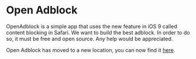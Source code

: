 # Open Adblock 

OpenAdblock is a simple app that uses the new feature in iOS 9 called content blocking in Safari. We want to build the best adblock. In order to do so, it must be free and open source. Any help would be appreciated.

Open Adblock has moved to a new location, you can now find it [here](https://github.com/saagarjha/OpenAdblock).

